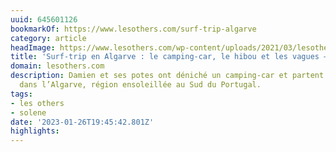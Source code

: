 ```yaml
---
uuid: 645601126
bookmarkOf: https://www.lesothers.com/surf-trip-algarve
category: article
headImage: https://www.lesothers.com/wp-content/uploads/2021/03/lesothers-outdoor-aventure-roadtrip-surftrip-algarve-portugal-ete-7.jpeg
title: 'Surf-trip en Algarve : le camping-car, le hibou et les vagues — Les Others'
domain: lesothers.com
description: Damien et ses potes ont déniché un camping-car et partent pour un surf-trip
  dans l’Algarve, région ensoleillée au Sud du Portugal.
tags:
- les others
- solene
date: '2023-01-26T19:45:42.801Z'
highlights:
---
```



